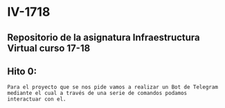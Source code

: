 # IV-1718

## Repositorio de la asignatura Infraestructura Virtual curso 17-18

## Hito 0:
	Para el proyecto que se nos pide vamos a realizar un Bot de Telegram mediante el cual a través de una serie de comandos podamos 		 interactuar con el.


